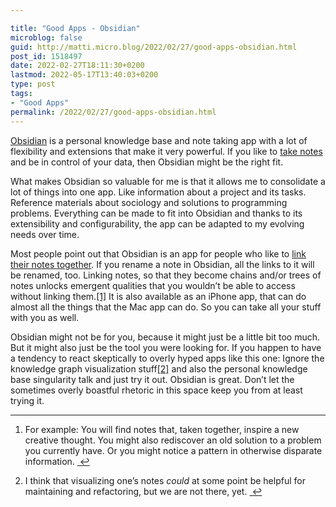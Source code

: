 ```yaml
---

title: "Good Apps - Obsidian"
microblog: false
guid: http://matti.micro.blog/2022/02/27/good-apps-obsidian.html
post_id: 1518497
date: 2022-02-27T18:11:30+0200
lastmod: 2022-05-17T13:40:03+0200
type: post
tags:
- "Good Apps"
permalink: /2022/02/27/good-apps-obsidian.html
---
```

<p><a href="https://obsidian.md">Obsidian</a> is a personal knowledge base and note taking app with a lot of flexibility and extensions that make it very powerful. If you like to <a href="https://blog.martin-haehnel.de/2022/01/23/notes-on-notes.html">take notes</a> and be in control of your data, then Obsidian might be the right fit.</p>
<p>What makes Obsidian so valuable for me is that it allows me to consolidate a lot of things into one app. Like information about a project and its tasks. Reference materials about sociology and solutions to programming problems. Everything can be made to fit into Obsidian and thanks to its extensibility and configurability, the app can be adapted to my evolving needs over time.</p>
<p>Most people point out that Obsidian is an app for people who like to <a href="https://blog.martin-haehnel.de/2022/01/23/103518.html">link their notes together</a>. If you rename a note in Obsidian, all the links to it will be renamed, too. Linking notes, so that they become chains and/or trees of notes unlocks emergent qualities that you wouldn’t be able to access without linking them.<a id="fnref:1" class="footnote" title="see footnote" href="#fn:1">[1]</a> It is also available as an iPhone app, that can do almost all the things that the Mac app can do. So you can take all your stuff with you as well.</p>
<p>Obsidian might not be for you, because it might just be a little bit too much. But it might also just be the tool you were looking for. If you happen to have a tendency to react skeptically to overly hyped apps like this one: Ignore the knowledge graph visualization stuff<a id="fnref:2" class="footnote" title="see footnote" href="#fn:2">[2]</a> and also the personal knowledge base singularity talk and just try it out. Obsidian is great. Don’t let the sometimes overly boastful rhetoric in this space keep you from at least trying it.</p>
<div class="footnotes"><hr />
<ol>
<li id="fn:1">
<p>For example: You will find notes that, taken together, inspire a new creative thought. You might also rediscover an old solution to a problem you currently have. Or you might notice a pattern in otherwise disparate information. <a class="reversefootnote" title="return to article" href="#fnref:1"> ↩</a></p>
</li>
<li id="fn:2">
<p>I think that visualizing one’s notes <em>could</em> at some point be helpful for maintaining and refactoring, but we are not there, yet. <a class="reversefootnote" title="return to article" href="#fnref:2"> ↩</a></p>
</li>
</ol>
</div>
